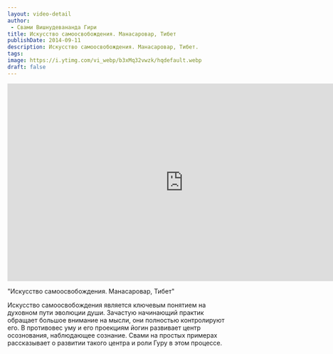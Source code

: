 ```yaml
---
layout: video-detail
author:
 - Свами Вишнудевананда Гири
title: Искусство самоосвобождения. Манасаровар, Тибет
publishDate: 2014-09-11
description: Искусство самоосвобождения. Манасаровар, Тибет. 
tags: 
image: https://i.ytimg.com/vi_webp/b3xMq32vwzk/hqdefault.webp
draft: false
---
```


<iframe width="790" height="444" src="https://www.youtube.com/embed/b3xMq32vwzk" frameborder="0" allowfullscreen=""></iframe> 

  "Искусство самоосвобождения. Манасаровар, Тибет"

 Искусство самоосвобождения является ключевым понятием на духовном пути эволюции души. Зачастую начинающий практик обращает большое внимание на мысли, они полностью контролируют его. В противовес уму и его проекциям йогин развивает центр осознования, наблюдающее сознание. Свами на простых примерах рассказывает о развитии такого центра и роли Гуру в этом процессе.  

  

 